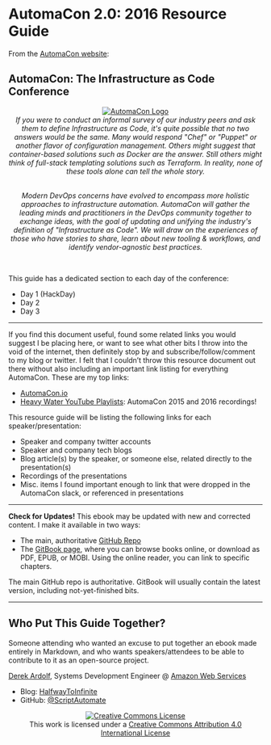 # AutomaCon 2.0: 2016 Resource Guide

From the [AutomaCon website](http://www.automacon.io/):

## AutomaCon: The Infrastructure as Code Conference

<center><a rel="logo" href="http://www.automacon.io/"><img alt="AutomaCon Logo" style="border-width:0" src="http://www.automacon.io/img/logo-full-color.png" /></a></center>

<center><i>If you were to conduct an informal survey of our industry peers and ask them to define Infrastructure as Code, it's quite possible that no two answers would be the same. Many would respond "Chef" or "Puppet" or another flavor of configuration management. Others might suggest that container-based solutions such as Docker are the answer. Still others might think of full-stack templating solutions such as Terraform. In reality, none of these tools alone can tell the whole story.</br></br>

Modern DevOps concerns have evolved to encompass more holistic approaches to infrastructure automation. AutomaCon will gather the leading minds and practitioners in the DevOps community together to exchange ideas, with the goal of updating and unifying the industry's definition of "Infrastructure as Code". We will draw on the experiences of those who have stories to share, learn about new tooling & workflows, and identify vendor-agnostic best practices.</i></center></br>

This guide has a dedicated section to each day of the conference:
 * Day 1 (HackDay)
 * Day 2
 * Day 3

---

If you find this document useful, found some related links you would suggest I be placing here, or want to see what other bits I throw into the void of the internet, then definitely stop by and subscribe/follow/comment to my blog or twitter.
I felt that I couldn’t throw this resource document out there without also including an important link listing for everything AutomaCon. These are my top links:

* [AutomaCon.io](http://www.automacon.io/)
* [Heavy Water YouTube Playlists](https://www.youtube.com/user/heavywaterops): AutomaCon 2015 and 2016 recordings!

This resource guide will be listing the following links for each speaker/presentation:

* Speaker and company twitter accounts
* Speaker and company tech blogs
* Blog article(s) by the speaker, or someone else, related directly to the presentation(s)
* Recordings of the presentations
* Misc. items I found important enough to link that were dropped in the AutomaCon slack, or referenced in presentations

---

**Check for Updates!** This ebook may be updated with new and corrected content. I make it available in two ways:

* The main, authoritative [GitHub Repo](https://github.com/ScriptAutomate/automacon-2016-resource-guide)
* The [GitBook page](https://www.gitbook.com/book/scriptautomate/automacon-2-0-resource-guide), where you can browse books online, or download as PDF, EPUB, or MOBI. Using the online reader, you can link to specific chapters.

The main GitHub repo is authoritative. GitBook will usually contain the latest version, including not-yet-finished bits.

---

## Who Put This Guide Together?

Someone attending who wanted an excuse to put together an ebook made entirely in Markdown, and who wants speakers/attendees to be able to contribute to it as an open-source project.

[Derek Ardolf](), Systems Development Engineer @ [Amazon Web Services]()

* Blog: [HalfwayToInfinite](https://HalfwayToInfinite.com)
* GitHub: [@ScriptAutomate](https://github.com/scriptautomate)

<center><a rel="license" href="http://creativecommons.org/licenses/by/4.0/"><img alt="Creative Commons License" style="border-width:0" src="https://i.creativecommons.org/l/by/4.0/88x31.png" /></a><br />This work is licensed under a <a rel="license" href="http://creativecommons.org/licenses/by/4.0/">Creative Commons Attribution 4.0 International License</a></center>